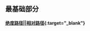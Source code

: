 ## 最基础部分
#### [绝度路径||相对路径](http://blog.csdn.net/jzdzhiyun/article/details/5282512){:target="_blank"}
